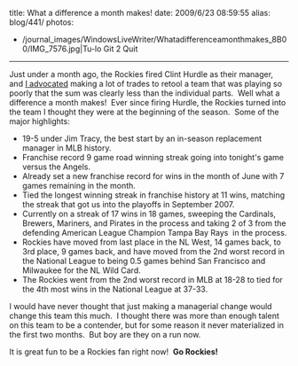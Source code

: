 title: What a difference a month makes!
date: 2009/6/23 08:59:55
alias: blog/441/
photos:
- /journal_images/WindowsLiveWriter/Whatadifferenceamonthmakes_8B00/IMG_7576.jpg|Tu-lo Git 2 Quit
---
 Just under a month ago, the Rockies fired Clint Hurdle as their manager, and [I advocated](/Blog.aspx?ID=438) making a lot of trades to retool a team that was playing so poorly that the sum was clearly less than the individual parts.  Well what a difference a month makes!  Ever since firing Hurdle, the Rockies turned into the team I thought they were at the beginning of the season.  Some of the major highlights:

*   19-5 under Jim Tracy, the best start by an in-season replacement manager in MLB history.
*   Franchise record 9 game road winning streak going into tonight's game versus the Angels.
*   Already set a new franchise record for wins in the month of June with 7 games remaining in the month.
*   Tied the longest winning streak in franchise history at 11 wins, matching the streak that got us into the playoffs in September 2007\.
*   Currently on a streak of 17 wins in 18 games, sweeping the Cardinals, Brewers, Mariners, and Pirates in the process and taking 2 of 3 from the defending American League Champion Tampa Bay Rays  in the process.
*   Rockies have moved from last place in the NL West, 14 games back, to 3rd place, 9 games back, and have moved from the 2nd worst record in the National League to being 0.5 games behind San Francisco and Milwaukee for the NL Wild Card.
*   The Rockies went from the 2nd worst record in MLB at 18-28 to tied for the 4th most wins in the National League at 37-33\.

I would have never thought that just making a managerial change would change this team this much.  I thought there was more than enough talent on this team to be a contender, but for some reason it never materialized in the first two months.  But boy are they on a run now.

It is great fun to be a Rockies fan right now!  **Go Rockies!**
